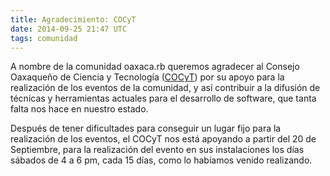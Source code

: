 ```yaml
---
title: Agradecimiento: COCyT
date: 2014-09-25 21:47 UTC
tags: comunidad
---
```


A nombre de la comunidad oaxaca.rb queremos agradecer al Consejo Oaxaqueño de Ciencia y Tecnología ([COCyT](http://www.cocyt.oaxaca.gob.mx/)) por su apoyo para la realización de los eventos de la comunidad, y así contribuir a la difusión de técnicas y herramientas actuales para el desarrollo de software, que tanta falta nos hace en nuestro estado.

Después de tener dificultades para conseguir un lugar fijo para la realización de los eventos, el COCyT nos está apoyando a partir del 20 de Septiembre, para la realización del evento en sus instalaciones los días sábados de 4 a 6 pm, cada 15 días, como lo habíamos venido realizando.
